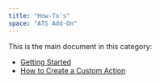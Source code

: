 ```yaml
---
title: "How-To's"
space: "ATS Add-On"
---
```


This is the main document in this category:

* [Getting Started](getting-started)
* [How to Create a Custom Action](create-custom-action)
